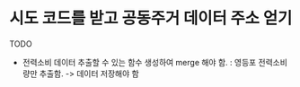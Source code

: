 # 시도 코드를 받고 공동주거 데이터 주소 얻기

TODO
 - 전력소비 데이터 추출할 수 있는 함수 생성하여 merge 해야 함. : 영등포 전력소비량만 추출함.
-> 데이터 저장해야 함
